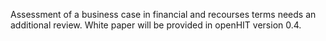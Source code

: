 Assessment of a business case in financial and recourses terms needs an additional review. White paper will be provided in openHIT version 0.4.